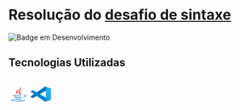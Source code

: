 # Resolução do [desafio de sintaxe](https://github.com/digitalinnovationone/trilha-java-basico/tree/main/desafios/sintaxe)
![Badge em Desenvolvimento](http://img.shields.io/static/v1?label=STATUS&message=CONCLUIDO&color=dark&style=for-the-badge)

## Tecnologias Utilizadas
<div style="display: inline_block"><br>
    <img align="center" alt="mayeufraferreira-Java" height="30" width="40" src="https://github.com/devicons/devicon/blob/master/icons/java/java-original.svg">
    <img align="center" alt="mayeufraferreira-VsCode" height="30" width="40" src="https://github.com/devicons/devicon/blob/master/icons/vscode/vscode-original.svg">
</div>
